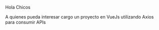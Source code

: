 Hola Chicos

A quienes pueda interesar cargo un proyecto en VueJs utilizando Axios para consumir APIs
